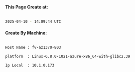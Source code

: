 
   
#### This Page Create at:

```bash

2025-04-10 - 14:09:44 UTC

```

#### Create By Machine:

```bash

Host Name : fv-az1370-803

platform  : Linux-6.8.0-1021-azure-x86_64-with-glibc2.39

Ip Local  : 10.1.0.173

```

